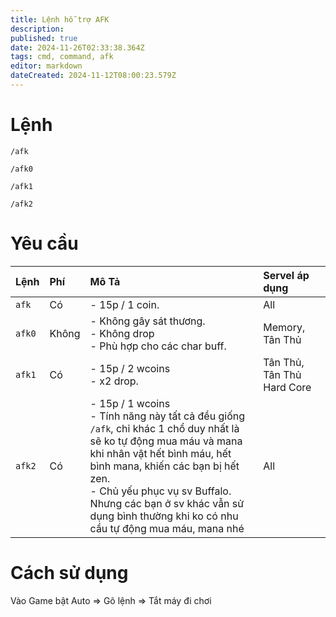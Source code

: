 ```yaml
---
title: Lệnh hỗ trợ AFK
description: 
published: true
date: 2024-11-26T02:33:38.364Z
tags: cmd, command, afk
editor: markdown
dateCreated: 2024-11-12T08:00:23.579Z
---
```


# Lệnh

```
/afk
```

```
/afk0
```

```
/afk1
```

```
/afk2
```

# Yêu cầu

| Lệnh | Phí | Mô Tả | Servel áp dụng
|:-----|:----|:------|:------|
| `afk` | Có | -  15p / 1 coin. | All |
| `afk0` | Không | - Không gây sát thương.<br>- Không drop<br>- Phù hợp cho các char buff. | Memory, Tân Thủ
| `afk1` | Có | - 15p / 2 wcoins<br>- x2 drop. | Tân Thủ, Tân Thủ Hard Core
| `afk2` | Có | - 15p / 1 wcoins<br>- Tính năng này tất cả đều giống `/afk`, chỉ khác 1 chổ duy nhất là sẽ ko tự động mua máu và mana khi nhân vật hết bình máu, hết bình mana, khiến các bạn bị hết zen.<br>- Chủ yếu phục vụ sv Buffalo. Nhưng các bạn ở sv khác vẫn sử dụng bình thường khi ko có nhu cầu tự động mua máu, mana nhé | All

# Cách sử dụng

Vào Game bật Auto => Gõ lệnh => Tắt máy đi chơi